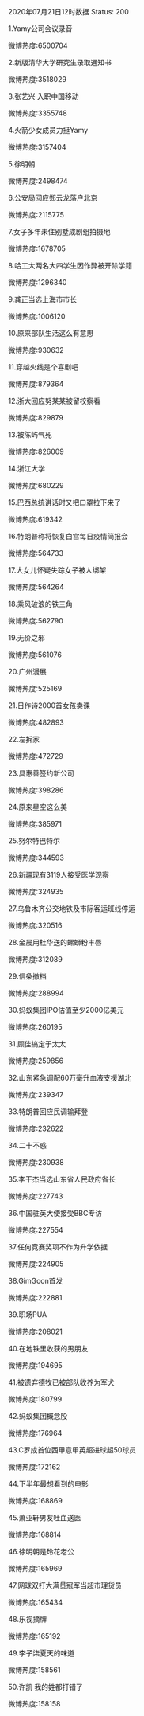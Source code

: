 2020年07月21日12时数据
Status: 200

1.Yamy公司会议录音

微博热度:6500704

2.新版清华大学研究生录取通知书

微博热度:3518029

3.张艺兴 入职中国移动

微博热度:3355748

4.火箭少女成员力挺Yamy

微博热度:3157404

5.徐明朝

微博热度:2498474

6.公安局回应郑云龙落户北京

微博热度:2115775

7.女子多年未住别墅成剧组拍摄地

微博热度:1678705

8.哈工大两名大四学生因作弊被开除学籍

微博热度:1296340

9.龚正当选上海市市长

微博热度:1006120

10.原来部队生活这么有意思

微博热度:930632

11.穿越火线是个喜剧吧

微博热度:879364

12.浙大回应努某某被留校察看

微博热度:829879

13.被陈屿气死

微博热度:826009

14.浙江大学

微博热度:680229

15.巴西总统讲话时又把口罩拉下来了

微博热度:619342

16.特朗普称将恢复白宫每日疫情简报会

微博热度:564733

17.大女儿怀疑失踪女子被人绑架

微博热度:564264

18.乘风破浪的铁三角

微博热度:562790

19.无价之邪

微博热度:561076

20.广州漫展

微博热度:525169

21.日作诗2000首女孩卖课

微博热度:482893

22.左拆家

微博热度:472729

23.具惠善签约新公司

微博热度:398286

24.原来星空这么美

微博热度:385971

25.努尔特巴特尔

微博热度:344593

26.新疆现有3119人接受医学观察

微博热度:324935

27.乌鲁木齐公交地铁及市际客运班线停运

微博热度:320516

28.金晨用杜华送的螺蛳粉丰唇

微博热度:312089

29.信条撤档

微博热度:288994

30.蚂蚁集团IPO估值至少2000亿美元

微博热度:260195

31.顾佳搞定于太太

微博热度:259856

32.山东紧急调配60万毫升血液支援湖北

微博热度:239347

33.特朗普回应民调输拜登

微博热度:232622

34.二十不惑

微博热度:230938

35.李干杰当选山东省人民政府省长

微博热度:227743

36.中国驻英大使接受BBC专访

微博热度:227554

37.任何竞赛奖项不作为升学依据

微博热度:224905

38.GimGoon首发

微博热度:222881

39.职场PUA

微博热度:208021

40.在地铁里收获的男朋友

微博热度:194695

41.被遗弃德牧已被部队收养为军犬

微博热度:180799

42.蚂蚁集团概念股

微博热度:176964

43.C罗成首位西甲意甲英超进球超50球员

微博热度:172162

44.下半年最想看到的电影

微博热度:168869

45.萧亚轩男友吐血送医

微博热度:168814

46.徐明朝是玲花老公

微博热度:165969

47.网球双打大满贯冠军当超市理货员

微博热度:165434

48.乐视摘牌

微博热度:165192

49.李子柒夏天的味道

微博热度:158561

50.许凯 我的姓都打错了

微博热度:158158

